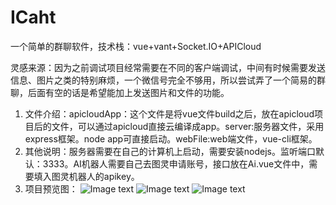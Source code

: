 # ICaht
一个简单的群聊软件，技术栈：vue+vant+Socket.IO+APICloud

灵感来源：因为之前调试项目经常需要在不同的客户端调试，中间有时候需要发送信息、图片之类的特别麻烦，一个微信号完全不够用，所以尝试弄了一个简易的群聊，后面有空的话是希望能加上发送图片和文件的功能。

1. 文件介绍：apicloudApp：这个文件是将vue文件build之后，放在apicloud项目后的文件，可以通过apicloud直接云编译成app。server:服务器文件，采用express框架。node app可直接启动。webFile:web端文件，vue-cli框架。
2. 其他说明：服务器需要在自己的计算机上启动，需要安装nodejs。监听端口默认：3333。AI机器人需要自己去图灵申请账号，接口放在Ai.vue文件中，需要填入图灵机器人的apikey。
3. 项目预览图：
![Image text](https://github.com/sq-github/IChat/raw/master/readmeImgs/login.png)
![Image text](https://github.com/sq-github/IChat/raw/master/readmeImgs/chat.png)
![Image text](https://github.com/sq-github/IChat/raw/master/readmeImgs/ai.png)
